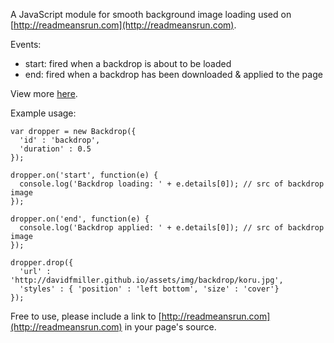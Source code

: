 A JavaScript module for smooth background image loading used on [http://readmeansrun.com](http://readmeansrun.com).

Events:

- start: fired when a backdrop is about to be loaded
- end: fired when a backdrop has been downloaded & applied to the page

View more [here](https://davidfmiller.github.io/backdrop/).

Example usage:

```
var dropper = new Backdrop({
  'id' : 'backdrop',
  'duration' : 0.5
});

dropper.on('start', function(e) {
  console.log('Backdrop loading: ' + e.details[0]); // src of backdrop image
});

dropper.on('end', function(e) {
  console.log('Backdrop applied: ' + e.details[0]); // src of backdrop image
});

dropper.drop({
  'url' : 'http://davidfmiller.github.io/assets/img/backdrop/koru.jpg',
  'styles' : { 'position' : 'left bottom', 'size' : 'cover'}
});

```

Free to use, please include a link to [http://readmeansrun.com](http://readmeansrun.com) in your page's source.


